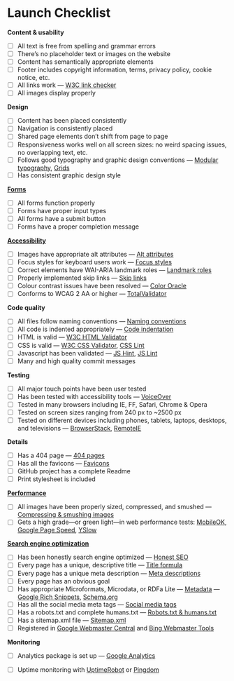 # Launch Checklist

**Content & usability**

- [ ] All text is free from spelling and grammar errors
- [ ] There’s no placeholder text or images on the website
- [ ] Content has semantically appropriate elements
- [ ] Footer includes copyright information, terms, privacy policy, cookie notice, etc.
- [ ] All links work — [W3C link checker](http://validator.w3.org/checklink)
- [ ] All images display properly

**Design**

- [ ] Content has been placed consistently
- [ ] Navigation is consistently placed
- [ ] Shared page elements don’t shift from page to page
- [ ] Responsiveness works well on all screen sizes: no weird spacing issues, no overlapping text, etc.
- [ ] Follows good typography and graphic design conventions — [Modular typography](https://github.com/algonquindesign/html-css/tree/gh-pages/modular-typography), [Grids](https://github.com/algonquindesign/html-css/tree/gh-pages/grids)
- [ ] Has consistent graphic design style

**[Forms](https://github.com/algonquindesign/html-css/tree/gh-pages/forms)**

- [ ] All forms function properly
- [ ] Forms have proper input types
- [ ] All forms have a submit button
- [ ] Forms have a proper completion message

**[Accessibility](https://github.com/algonquindesign/html-css/tree/gh-pages/accessibility)**

- [ ] Images have appropriate alt attributes — [Alt attributes](https://github.com/algonquindesign/html-css/tree/gh-pages/images#alt-attributes)
- [ ] Focus styles for keyboard users work — [Focus styles](https://github.com/algonquindesign/html-css/tree/gh-pages/accessibility#focus-styles)
- [ ] Correct elements have WAI-ARIA landmark roles — [Landmark roles](https://github.com/algonquindesign/html-css/tree/gh-pages/accessibility#wai-aria-roles)
- [ ] Properly implemented skip links — [Skip links](https://github.com/algonquindesign/html-css/tree/gh-pages/accessibility#skip-links)
- [ ] Colour contrast issues have been resolved — [Color Oracle](http://colororacle.org/)
- [ ] Conforms to WCAG 2 AA or higher — [TotalValidator](http://www.totalvalidator.com/index.html)

**Code quality**

- [ ] All files follow naming conventions — [Naming conventions](https://github.com/algonquindesign/resources/blob/master/naming-conventions.md#naming-conventions)
- [ ] All code is indented appropriately — [Code indentation](https://github.com/algonquindesign/resources/blob/master/naming-conventions.md#indentation)
- [ ] HTML is valid — [W3C HTML Validator](http://validator.w3.org/)
- [ ] CSS is valid — [W3C CSS Validator](http://jigsaw.w3.org/css-validator/), [CSS Lint](http://csslint.net/)
- [ ] Javascript has been validated — [JS Hint](http://www.jshint.com/), [JS Lint](http://jslint.com/)
- [ ] Many and high quality commit messages

**Testing**

- [ ] All major touch points have been user tested
- [ ] Has been tested with accessibility tools — [VoiceOver](https://github.com/algonquindesign/html-css/tree/gh-pages/accessibility#voice-over)
- [ ] Tested in many browsers including IE, FF, Safari, Chrome & Opera
- [ ] Tested on screen sizes ranging from 240 px to ~2500 px
- [ ] Tested on different devices including phones, tablets, laptops, desktops, and televisions — [BrowserStack](http://www.browserstack.com/), [RemoteIE](https://remote.modern.ie/)

**Details**

- [ ] Has a 404 page — [404 pages](https://github.com/algonquindesign/html-css/tree/gh-pages/404-pages)
- [ ] Has all the favicons — [Favicons](https://github.com/algonquindesign/html-css/tree/gh-pages/images#favicons)
- [ ] GitHub project has a complete Readme
- [ ] Print stylesheet is included

**[Performance](https://github.com/algonquindesign/html-css/blob/gh-pages/performance.md)**

- [ ] All images have been properly sized, compressed, and smushed — [Compressing & smushing images](https://github.com/algonquindesign/html-css/tree/gh-pages/images#speed-of-images)
- [ ] Gets a high grade—or green light—in web performance tests: [MobileOK](http://validator.w3.org/mobile/), [Google Page Speed](https://developers.google.com/speed/pagespeed/insights/), [YSlow](http://yslow.org/)

**[Search engine optimization](https://github.com/algonquindesign/html-css/tree/gh-pages/search-engine-optimization)**

- [ ] Has been honestly search engine optimized — [Honest SEO](https://github.com/algonquindesign/html-css/tree/gh-pages/search-engine-optimization)
- [ ] Every page has a unique, descriptive title — [Title formula](https://github.com/algonquindesign/html-css/tree/gh-pages/search-engine-optimization#page-title-formula)
- [ ] Every page has a unique meta description — [Meta descriptions](https://github.com/algonquindesign/html-css/tree/gh-pages/search-engine-optimization#meta-descriptions)
- [ ] Every page has an obvious goal
- [ ] Has appropriate Microformats, Microdata, or RDFa Lite — [Metadata](https://github.com/algonquindesign/html-css/tree/gh-pages/metadata-enhanced-semantics#structured-data) — [Google Rich Snippets](http://www.google.com/webmasters/tools/richsnippets), [Schema.org](http://schema.org)
- [ ] Has all the social media meta tags — [Social media tags](https://github.com/algonquindesign/html-css/tree/gh-pages/metadata-enhanced-semantics#social-semantics)
- [ ] Has a robots.txt and complete humans.txt — [Robots.txt & humans.txt](https://github.com/algonquindesign/html-css/tree/gh-pages/search-engine-optimization#robots--humans)
- [ ] Has a sitemap.xml file — [Sitemap.xml](https://github.com/algonquindesign/html-css/tree/gh-pages/search-engine-optimization#sitemaps)
- [ ] Registered in [Google Webmaster Central](http://www.google.ca/webmasters/) and [Bing Webmaster Tools](http://www.bing.com/toolbox/webmaster)

**Monitoring**

- [ ] Analytics package is set up — [Google Analytics](http://www.google.com/analytics/?gclid=COC2_qf08MECFePyMgodb10AAQ)
- [ ] Uptime monitoring with [UptimeRobot](http://uptimerobot.com/) or [Pingdom](https://www.pingdom.com/pricing/)




